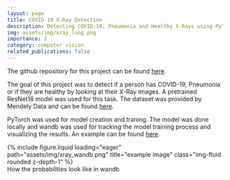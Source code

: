 ```yaml
---
layout: page
title: COVID-19 X-Ray Detection
description: Detecting COVID-19, Pneumonia and Healthy X-Rays using PyTorch and Wandb
img: assets/img/xray_lung.png
importance: 2
category: computer vision
related_publications: false
---
```


The github repository for this project can be found [here](github.com/tharrmeehan/COVID19-XRay-Detection).

The goal of this project was to detect if a person has COVID-19, Pneumonia or if they are healthy by looking at their X-Ray images. A pretrained ResNet18 model was used for this task. The dataset was provided by Mendely Data and can be found [here](https://data.mendeley.com/datasets/dvntn9yhd2/1). 

PyTorch was used for model creation and traning. The model was done locally and wandb was used for tracking the model training process and visualizing the results. An example can be found [here](https://wandb.ai/tharrmeehan/XRay-COVID?nw=nwusertharrmeehan). 

<div class="row">
    <div class="col-sm mt-3 mt-md-0">
        {% include figure.liquid loading="eager" path="assets/img/xray_wandb.png" title="example image" class="img-fluid rounded z-depth-1" %}
    </div>
</div>
<div class="caption">
    How the probabilities look like in wandb
</div>